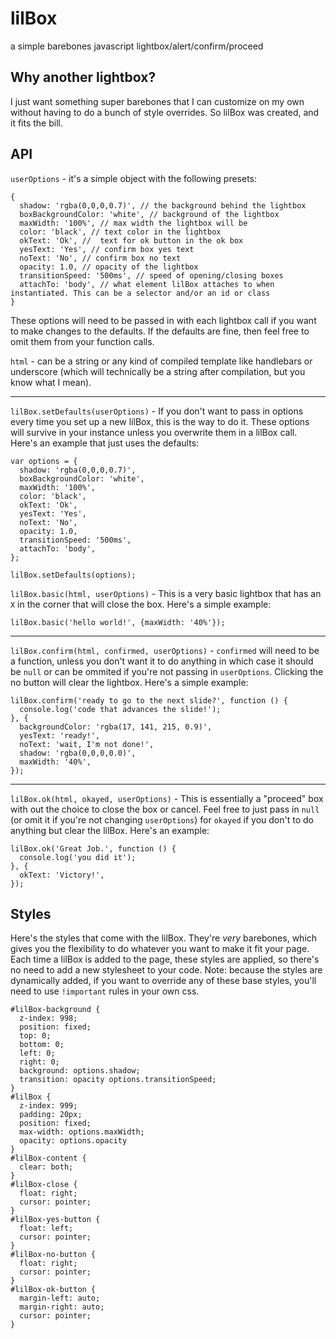 # lilBox
a simple barebones javascript lightbox/alert/confirm/proceed

## Why another lightbox?
I just want something super barebones that I can customize on my own without having to do a bunch of style overrides.
So lilBox was created, and it fits the bill.


## API
`userOptions` - it's a simple object with the following presets:
```
{
  shadow: 'rgba(0,0,0,0.7)', // the background behind the lightbox
  boxBackgroundColor: 'white', // background of the lightbox
  maxWidth: '100%', // max width the lightbox will be
  color: 'black', // text color in the lightbox
  okText: 'Ok', //  text for ok button in the ok box
  yesText: 'Yes', // confirm box yes text
  noText: 'No', // confirm box no text
  opacity: 1.0, // opacity of the lightbox
  transitionSpeed: '500ms', // speed of opening/closing boxes
  attachTo: 'body', // what element lilBox attaches to when instantiated. This can be a selector and/or an id or class
}
```

These options will need to be passed in with each lightbox call if you want to make changes to the defaults. If the defaults are fine, then feel free
to omit them from your function calls.

`html` - can be a string or any kind of compiled template like handlebars or underscore (which will technically be a string after compilation, but you know what I mean).

---

`lilBox.setDefaults(userOptions)` - If you don't want to pass in options every time you set up a new lilBox, this is the way to do it. These options will survive in your instance unless you overwrite them in a lilBox call. Here's an example that just uses the defaults:

```
var options = {
  shadow: 'rgba(0,0,0,0.7)',
  boxBackgroundColor: 'white',
  maxWidth: '100%',
  color: 'black',
  okText: 'Ok',
  yesText: 'Yes',
  noText: 'No',
  opacity: 1.0,
  transitionSpeed: '500ms',
  attachTo: 'body',
};

lilBox.setDefaults(options);
```

`lilBox.basic(html, userOptions)` - This is a very basic lightbox that has an `X` in the corner that will close the box. Here's a simple example:
```
lilBox.basic('hello world!', {maxWidth: '40%'});
```
---

`lilBox.confirm(html, confirmed, userOptions)` - `confirmed` will need to be a function, unless you don't want it to do anything in which case it should be `null` or can be ommited if you're not passing in `userOptions`. Clicking the no button will clear the lightbox. Here's a simple example:
```
lilBox.confirm('ready to go to the next slide?', function () {
  console.log('code that advances the slide!');
}, {
  backgroundColor: 'rgba(17, 141, 215, 0.9)',
  yesText: 'ready!',
  noText: 'wait, I'm not done!',
  shadow: 'rgba(0,0,0,0.0)',
  maxWidth: '40%',
});
```

---

`lilBox.ok(html, okayed, userOptions)` - This is essentially a "proceed" box with out the choice to close the box or cancel.
Feel free to just pass in `null` (or omit it if you're not changing `userOptions`) for `okayed` if you don't to do anything but clear the lilBox. Here's an example:
```
lilBox.ok('Great Job.', function () {
  console.log('you did it');
}, {
  okText: 'Victory!',
});
```

## Styles

Here's the styles that come with the lilBox. They're *very* barebones, which gives you the flexibility to do whatever you want to make it fit your page.
Each time a lilBox is added to the page, these styles are applied, so there's no need to add a new stylesheet to your code. Note: because the styles are
dynamically added, if you want to override any of these base styles, you'll need to use `!important` rules in your own css.

```
#lilBox-background {
  z-index: 998;
  position: fixed;
  top: 0;
  bottom: 0;
  left: 0;
  right: 0;
  background: options.shadow;
  transition: opacity options.transitionSpeed;
}
#lilBox {
  z-index: 999;
  padding: 20px;
  position: fixed;
  max-width: options.maxWidth;
  opacity: options.opacity
}
#lilBox-content {
  clear: both;
}
#lilBox-close {
  float: right;
  cursor: pointer;
}
#lilBox-yes-button {
  float: left;
  cursor: pointer;
}
#lilBox-no-button {
  float: right;
  cursor: pointer;
}
#lilBox-ok-button {
  margin-left: auto;
  margin-right: auto;
  cursor: pointer;
}
```
